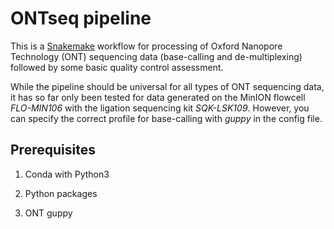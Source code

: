 # ONTseq pipeline

This is a [Snakemake](https://snakemake.readthedocs.io/en/stable/) workflow for processing of Oxford
Nanopore Technology (ONT) sequencing data (base-calling and de-multiplexing) followed by some basic
quality control assessment.

While the pipeline should be universal for all types of ONT sequencing data, it has so far only been
tested for data generated on the MinION flowcell *FLO-MIN106* with the ligation sequencing kit
*SQK-LSK109*. However, you can specify the correct profile for base-calling with *guppy* in the
config file.

## Prerequisites

  1. Conda with Python3

  2. Python packages

  3. ONT guppy


